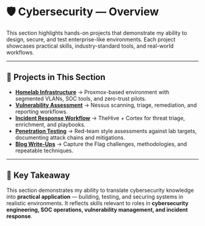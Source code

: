 # 🛡 **Cybersecurity — Overview**

This section highlights hands-on projects that demonstrate my ability to design, secure, and test enterprise-like environments. Each project showcases practical skills, industry-standard tools, and real-world workflows.  

---

## 🔑 **Projects in This Section**

- **[Homelab Infrastructure](homelab-Infrastructure/)** → Proxmox-based environment with segmented VLANs, SOC tools, and zero-trust pilots.  
- **[Vulnerability Assessment](vulnerability-assessment/)** → Nessus scanning, triage, remediation, and reporting workflows.  
- **[Incident Response Workflow](incident-response/)** → TheHive + Cortex for threat triage, enrichment, and playbooks.  
- **[Penetration Testing](penetration-testing/)** → Red-team style assessments against lab targets, documenting attack chains and mitigations.  
- **[Blog Write-Ups](blog-writeups/)** → Capture the Flag challenges, methodologies, and repeatable techniques.  

---

## 📌 **Key Takeaway**
This section demonstrates my ability to translate cybersecurity knowledge into **practical application** — building, testing, and securing systems in realistic environments. It reflects skills relevant to roles in **cybersecurity engineering, SOC operations, vulnerability management, and incident response**.  
